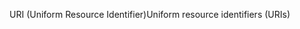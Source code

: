 <span data-ttu-id="f336a-101">URI (Uniform Resource Identifier)</span><span class="sxs-lookup"><span data-stu-id="f336a-101">Uniform resource identifiers (URIs)</span></span>